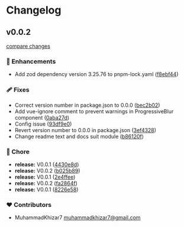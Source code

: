 # Changelog


## v0.0.2

[compare changes](https://github.com/MuhammadKhizar7/nuxt-motion-block/compare/v0.0.4...v0.0.2)

### 🚀 Enhancements

- Add zod dependency version 3.25.76 to pnpm-lock.yaml ([f8ebf44](https://github.com/MuhammadKhizar7/nuxt-motion-block/commit/f8ebf44))

### 🩹 Fixes

- Correct version number in package.json to 0.0.0 ([bec2b02](https://github.com/MuhammadKhizar7/nuxt-motion-block/commit/bec2b02))
- Add vue-ignore comment to prevent warnings in ProgressiveBlur component ([0aba27d](https://github.com/MuhammadKhizar7/nuxt-motion-block/commit/0aba27d))
- Config issue ([93df9e0](https://github.com/MuhammadKhizar7/nuxt-motion-block/commit/93df9e0))
- Revert version number to 0.0.0 in package.json ([3ef4328](https://github.com/MuhammadKhizar7/nuxt-motion-block/commit/3ef4328))
- Change readme text and docs suit module ([b86120f](https://github.com/MuhammadKhizar7/nuxt-motion-block/commit/b86120f))

### 🏡 Chore

- **release:** V0.0.1 ([4430e8d](https://github.com/MuhammadKhizar7/nuxt-motion-block/commit/4430e8d))
- **release:** V0.0.2 ([b025b89](https://github.com/MuhammadKhizar7/nuxt-motion-block/commit/b025b89))
- **release:** V0.0.1 ([2e4ffee](https://github.com/MuhammadKhizar7/nuxt-motion-block/commit/2e4ffee))
- **release:** V0.0.2 ([fa2864f](https://github.com/MuhammadKhizar7/nuxt-motion-block/commit/fa2864f))
- **release:** V0.0.1 ([8226e58](https://github.com/MuhammadKhizar7/nuxt-motion-block/commit/8226e58))

### ❤️ Contributors

- MuhammadKhizar7 <muhammadkhizar7@gmail.com>

